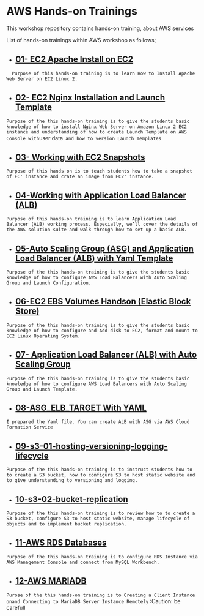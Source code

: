 # AWS Hands-on Trainings

This workshop repository contains hands-on training, about AWS services

List of hands-on trainings within AWS workshop as follows;

- ## [01- EC2 Apache Install on EC2](https://github.com/akkocah/aws-devops-workshop/tree/master/aws/hands-on/01-%20EC2%20Apache%20Install%20on%20EC2)

`   Purpose of this hands-on training is to learn How to Install Apache Web Server on EC2 Linux 2. `

- ## [02- EC2 Nginx Installation and Launch Template](https://github.com/akkocah/aws-devops-workshop/tree/master/aws/hands-on/02-%20EC2%20Nginx%20Installation%20and%20Launch%20Template) 

` Purpose of the this hands-on training is to give the students basic knowledge of how to install Nginx Web Server on Amazon Linux 2 EC2 instance and understanding of how to create Launch Template on AWS Console with `user data` and how to version Launch Templates`

- ## [03- Working with EC2 Snapshots](https://github.com/akkocah/aws-devops-workshop/tree/master/aws/hands-on/03-%20Working%20with%20EC2%20Snapshots)

`Purpose of this hands on is to teach students how to take a snapshot of EC' instance and crate an image from EC2' instance. `

- ## [04-Working with Application Load Balancer (ALB)](https://github.com/akkocah/aws-devops-workshop/tree/master/aws/hands-on/04-Working%20with%20Application%20Load%20Balancer%20(ALB))

`Purpose of this hands-on training is to learn Application Load Balancer (ALB) working process. Especially, we’ll cover the details of the AWS solution suite and walk through how to set up a basic ALB.`

- ## [05-Auto Scaling Group (ASG) and Application Load Balancer (ALB) with Yaml Template](https://github.com/akkocah/aws-devops-workshop/tree/master/aws/hands-on/05-Auto%20Scaling%20Group%20(ASG)%20and%20Application%20Load%20Balancer%20(ALB)%20with%20Yaml%20Template)

`Purpose of the this hands-on training is to give the students basic knowledge of how to configure AWS Load Balancers with Auto Scaling Group and Launch Configuration.`

- ## [06-EC2 EBS Volumes Handson (Elastic Block Store)](https://github.com/akkocah/aws-devops-workshop/tree/master/aws/hands-on/06-EC2%20EBS%20Volumes%20Handson%20(Elastic%20Block%20Store))

`Purpose of the this hands-on training is to give the students basic knowledge of how to configure and Add disk to EC2, format and mount to EC2 Linux Operating System.`

- ## [07- Application Load Balancer (ALB) with Auto Scaling Group](https://github.com/akkocah/aws-devops-workshop/tree/master/aws/hands-on/07-%20Application%20Load%20Balancer%20(ALB)%20with%20Auto%20Scaling%20Group)

`Purpose of the this hands-on training is to give the students basic knowledge of how to configure AWS Load Balancers with Auto Scaling Group and Launch Template.`

- ## [08-ASG_ELB_TARGET With YAML](https://github.com/akkocah/aws-devops-workshop/tree/master/aws/hands-on/08-ASG_ELB_TARGET%20With%20YAML)

`I prepared the Yaml file. You can create ALB with ASG via AWS Cloud Formation Service`

- ## [09-s3-01-hosting-versioning-logging-lifecycle](https://github.com/akkocah/aws-devops-workshop/tree/master/aws/hands-on/09-s3-01-hosting-versioning-logging-lifecycle)
`Purpose of the this hands-on training is to instruct students how to to create a S3 bucket, how to configure S3 to host static website and to give understanding to versioning and logging.`

- ## [10-s3-02-bucket-replication](https://github.com/akkocah/aws-devops-workshop/tree/master/aws/hands-on/10-s3-02-bucket-replication)

`Purpose of the this hands-on training is to review how to to create a S3 bucket, configure S3 to host static website, manage lifecycle of objects and to implement bucket replication.`

- ## [11-AWS RDS Databases](https://github.com/akkocah/aws-devops-workshop/tree/master/aws/hands-on/11-AWS%20RDS%20Databases)

`Purpose of the this hands-on training is to configure RDS Instance via AWS Management Console and connect from MySQL Workbench.`

- ## [12-AWS MARIADB](https://github.com/akkocah/aws-devops-workshop/tree/master/aws/hands-on/12-AWS%20MARIADB)

`Purose of the this hands-on training is to Creating a Client Instance onand Connecting to MariaDB Server Instance Remotely`
:Caution: be carefull
